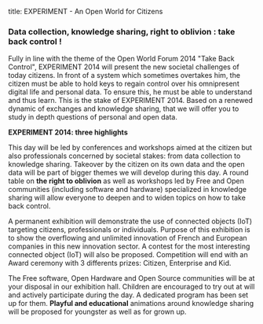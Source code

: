 title: EXPERIMENT - An Open World for Citizens


### Data collection, knowledge sharing, right to oblivion : take back control !


Fully in line with the theme of the Open World Forum 2014 "Take Back Control", EXPERIMENT 2014 will present the new societal challenges of today citizens. In front of a system which sometimes overtakes him, the citizen must be able to hold keys to regain control over his omnipresent digital life and personal data. To ensure this, he must be able to understand and thus learn. This is the stake of EXPERIMENT 2014. Based on a renewed dynamic of exchanges and knowledge sharing, that we will offer you  to study in depth questions of personal and open data.


**EXPERIMENT 2014:  three highlights**


This day will be led by conferences and workshops aimed at the citizen but also professionals concerned by societal stakes: from data collection to knowledge sharing. Takeover by the citizen on its own data and the open data will be part of bigger themes we will develop during this day. A round table on **the right to oblivion** as well as workshops led by Free and Open communities (including software and hardware) specialized in knowledge sharing will allow everyone to deepen and to widen topics on how to take back control. 


A permanent exhibition will demonstrate the use of connected objects (IoT) targeting citizens, professionals  or individuals. Purpose of this exhibition is to show the overflowing and unlimited innovation of French and European companies in this new innovation sector. A contest for the most interesting connected object (IoT) will also be proposed. Competition will end with an Award ceremony with 3 differents prizes: Citizen, Enterprise and Kid.


The Free software, Open Hardware and Open Source communities will be at your disposal in our exhibition hall. Children are encouraged to try out at will and actively participate during the day. A dedicated program has been set up for them. **Playful and educational** animations around knowledge sharing will be proposed for youngster as well as for grown up.


